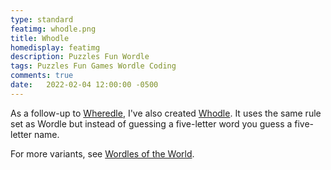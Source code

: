 ```yaml
---
type: standard
featimg: whodle.png
title: Whodle
homedisplay: featimg
description: Puzzles Fun Wordle
tags: Puzzles Fun Games Wordle Coding
comments: true
date:   2022-02-04 12:00:00 -0500
---
```

As a follow-up to [Wheredle](/wheredle), I've also created [Whodle](https://calvinballing.github.io/whodle/).  It uses the same rule set as Wordle but instead of guessing a five-letter word you guess a five-letter name.

For more variants, see [Wordles of the World](https://rwmpelstilzchen.gitlab.io/wordles/).